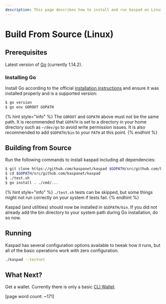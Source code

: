 ```yaml
---
description: This page describes how to install and run kaspad on Linux.
---
```


# Build From Source \(Linux\)

## Prerequisites

Latest version of [Go](http://golang.org/) \(currently 1.14.2\).

### Installing Go

Install Go according to the official [installation instructions](http://golang.org/doc/install) and ensure it was installed properly and is a supported version:

```bash
$ go version
$ go env GOROOT GOPATH
```

{% hint style="info" %}
The `GOROOT` and `GOPATH` above must not be the same path. It is recommended that `GOPATH` is set to a directory in your home directory such as `~/dev/go` to avoid write permission issues. It is also recommended to add `$GOPATH/bin` to your `PATH` at this point.
{% endhint %}

## Building from Source

Run the following commands to install kaspad including all dependencies:

```bash
$ git clone https://github.com/kaspanet/kaspad $GOPATH/src/github.com/kaspanet/kaspad
$ cd $GOPATH/src/github.com/kaspanet/kaspad
$ ./test.sh
$ go install . ./cmd/...
```

{% hint style="info" %}
`./test.sh` tests can be skipped, but some things might not run correctly on your system if tests fail.
{% endhint %}

Kaspad \(and utilities\) should now be installed in `$GOPATH/bin`. If you did not already add the bin directory to your system path during Go installation, do so now.

## Running

Kaspad has several configuration options available to tweak how it runs, but all of the basic operations work with zero configuration.

```bash
./kaspad --testnet
```

## What Next?

Get a wallet. Currently there is only a basic [CLI Wallet](../../cli-wallet.md).

\[page word count: ~171\]


